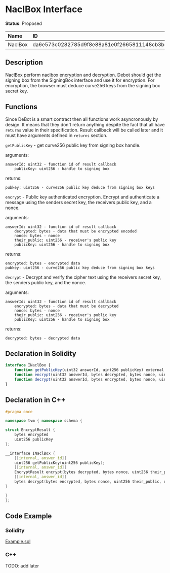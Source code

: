 # NaclBox Interface

**Status**: Proposed

| Name                | ID                                                                |
| :------------------ | :---------------------------------------------------------------- |
| NaclBox	      | da6e573c0282785d9f8e88a81e0f2665811148cb3bd9b5dcce6a079ab7009958  |


## Description

NaclBox perform naclbox encryption and decryption. Debot should get the signing box from the SigningBox interface and use it for encryption. For encryption, the browser must deduce curve256 keys from the signing box secret key.

## Functions

Since DeBot is a smart contract then all functions work asyncronously by design. It means that they don't return anything despite the fact that all have `returns` value in their specification. Result callback will be called later and it must have arguments defined in `returns` section.

`getPublicKey` - get curve256 public key from signing box handle.

arguments: 

	answerId: uint32 - function id of result callback
        publicKey: uint256 - handle to signing box

returns: 

	pubkey: uint256 - curve256 public key deduce from signing box keys

`encrypt` - Public key authenticated encryption. Encrypt and authenticate a message using the senders secret key, the receivers public key, and a nonce.

arguments: 

	answerId: uint32 - function id of result callback
    	decrypted: bytes - data that must be encrypted encoded
    	nonce: bytes - nonce	
        their_public: uint256 - receiver's public key
        publicKey: uint256 - handle to signing box

returns: 

	encrypted: bytes - encrypted data
	pubkey: uint256 - curve256 public key deduce from signing box keys

`decrypt` - Decrypt and verify the cipher text using the receivers secret key, the senders public key, and the nonce.

arguments: 

	answerId: uint32 - function id of result callback
    	encrypted: bytes - data that must be decrypted
    	nonce: bytes - nonce	
        their_public: uint256 - receiver's public key
        publicKey: uint256 - handle to signing box

returns: 

	decrypted: bytes - decrypted data



## Declaration in Solidity

```jsx
interface INaclBox {
	function getPublicKey(uint32 answerId, uint256 publicKey) external returns (uint256 publicKey);
	function encrypt(uint32 answerId, bytes decrypted, bytes nonce, uint256 their_public, uint256 publicKey) external returns (bytes encrypted, uint256 publicKey);
	function decrypt(uint32 answerId, bytes encrypted, bytes nonce, uint256 their_public, uint256 publicKey) external returns (bytes decrypted);
}
```

## Declaration in C++

```cpp
#pragma once

namespace tvm { namespace schema {

struct EncryptResult {
	bytes encrypted
	uint256 publicKey
};

__interface INaclBox {
	[[internal, answer_id]]
	uint256 getPublicKey(uint256 publicKey);
	[[internal, answer_id]]
	EncryptResult encrypt(bytes decrypted, bytes nonce, uint256 their_public, uint256 publicKey);
	[[internal, answer_id]]
	bytes decrypt(bytes encrypted, bytes nonce, uint256 their_public, uint256 publicKey);
}

}
};
```

## Code Example

### Solidity

[Example.sol](examples/Example.sol)

### C++

TODO: add later
